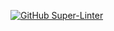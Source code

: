 [![GitHub Super-Linter](https://github.com/pyy0715/action_for_ml/workflows/Lint%20Code%20Base/badge.svg)](https://github.com/marketplace/actions/super-linter)

